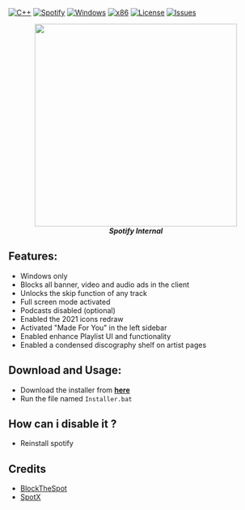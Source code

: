 [![C++](https://img.shields.io/badge/language-C++-%23f34b7d.svg?style=plastic)](https://en.wikipedia.org/wiki/C%2B%2B) 
[![Spotify](https://img.shields.io/badge/App-Spotify-1DB954.svg?style=plastic)](https://www.spotify.com/)
[![Windows](https://img.shields.io/badge/platform-Windows-0078d7.svg?style=plastic)](https://en.wikipedia.org/wiki/Microsoft_Windows) 
[![x86](https://img.shields.io/badge/arch-x86-red.svg?style=plastic)](https://en.wikipedia.org/wiki/X86) 
[![License](https://img.shields.io/github/license/R3nzTheCodeGOD/Spotify-Internal.svg?style=plastic)](LICENSE)
[![Issues](https://img.shields.io/github/issues/R3nzTheCodeGOD/Spotify-Internal.svg?style=plastic)](https://github.com/R3nzTheCodeGOD/R3nzCS/issues)

<p align="center">
    <img height=400 src="https://cdn.discordapp.com/attachments/748413086083317811/927189031035494420/unknown.png" >
    <br>
    <b><i>Spotify Internal</i></b>
</p>

## **Features:**
* Windows only
* Blocks all banner, video and audio ads in the client
* Unlocks the skip function of any track
* Full screen mode activated
* Podcasts disabled (optional)
* Enabled the 2021 icons redraw
* Activated "Made For You" in the left sidebar
* Enabled enhance Playlist UI and functionality
* Enabled a condensed discography shelf on artist pages

## **Download and Usage:**
* Download the installer from **[here](https://github.com/R3nzTheCodeGOD/Spotify-Internal/releases)**
* Run the file named `Installer.bat`

## How can i disable it ?
* Reinstall spotify

## Credits
* [BlockTheSpot](https://github.com/master131/BlockTheSpot)
* [SpotX](https://github.com/amd64fox/SpotX)
